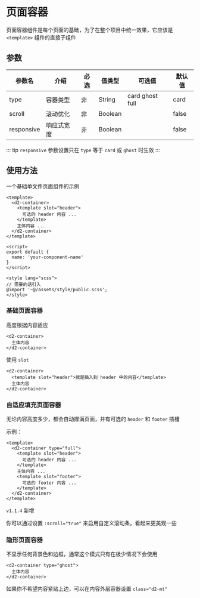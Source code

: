 # 页面容器

页面容器组件是每个页面的基础，为了在整个项目中统一效果，它应该是 `<template>` 组件的直接子组件

## 参数

| 参数名 | 介绍 | 必选 | 值类型 | 可选值 | 默认值 |
| --- | --- | --- | --- | --- | --- |
| type | 容器类型 | 非 | String | card ghost full | card |
| scroll | 滚动优化 | 非 | Boolean |  | false |
| responsive | 响应式宽度 | 非 | Boolean |  | false |

::: tip
`responsive` 参数设置只在 `type` 等于 `card` 或 `ghost` 时生效
:::

## 使用方法

一个基础单文件页面组件的示例

``` vue
<template>
  <d2-container>
    <template slot="header">
      可选的 header 内容 ...
    </template>
    主体内容 ...
  </d2-container>
</template>

<script>
export default {
  name: 'your-component-name'
}
</script>

<style lang="scss">
// 需要的话引入
@import '~@/assets/style/public.scss';
</style>
```

### 基础页面容器

高度根据内容适应

``` vue
<d2-container>
  主体内容
</d2-container>
```

使用 `slot`

``` vue
<d2-container>
  <template slot="header">我是插入到 header 中的内容</template>
  主体内容
</d2-container>
```

### 自适应填充页面容器

无论内容高度多少，都会自动撑满页面，并有可选的 `header` 和 `footer` 插槽

示例：

``` vue
<template>
  <d2-container type="full">
    <template slot="header">
      可选的 header 内容 ...
    </template>
    主体内容 ...
    <template slot="footer">
      可选的 footer 内容 ...
    </template>
  </d2-container>
</template>
```

`v1.1.4` 新增

你可以通过设置 `:scroll="true"` 来启用自定义滚动条，看起来更美观一些

### 隐形页面容器

不显示任何背景色和边框，通常这个模式只有在极少情况下会使用

``` vue
<d2-container type="ghost">
  主体内容
</d2-container>
```

如果你不希望内容紧贴上边，可以在内容外层容器设置 `class="d2-mt"`
